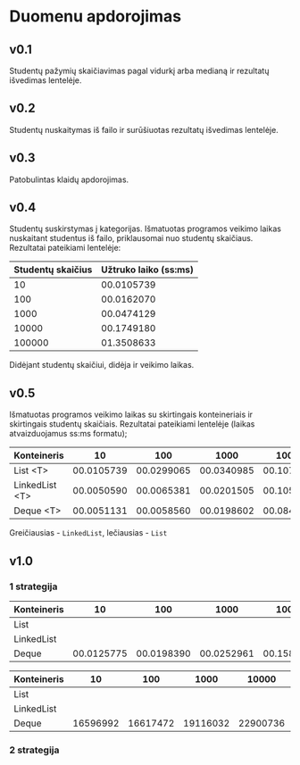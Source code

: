 # Duomenu apdorojimas

## v0.1
Studentų pažymių skaičiavimas pagal vidurkį arba medianą ir rezultatų išvedimas lentelėje.

## v0.2
Studentų nuskaitymas iš failo ir surūšiuotas rezultatų išvedimas lentelėje.

## v0.3
Patobulintas klaidų apdorojimas.

## v0.4
Studentų suskirstymas į kategorijas. Išmatuotas programos veikimo laikas nuskaitant studentus iš failo, priklausomai nuo studentų skaičiaus. Rezultatai pateikiami lentelėje: 

| Studentų skaičius | Užtruko laiko (ss:ms) |
|---------------|----------------------|
| 10            | 00.0105739           |
| 100           | 00.0162070           |
| 1000          | 00.0474129           |
| 10000         | 00.1749180           |
| 100000        | 01.3508633           |

Didėjant studentų skaičiui, didėja ir veikimo laikas.

## v0.5
Išmatuotas programos veikimo laikas su skirtingais konteineriais ir skirtingais studentų skaičiais. Rezultatai pateikiami lentelėje (laikas atvaizduojamus ss:ms formatu);

| Konteineris   | 10         | 100        | 1000       | 10000      | 100000     |
|---------------|------------|------------|------------|------------|------------|
| List &lt;T&gt;       | 00.0105739 | 00.0299065 | 00.0340985 | 00.1076318 | 00.7782735 |
| LinkedList &lt;T&gt; | 00.0050590 | 00.0065381 | 00.0201505 | 00.1057368 | 00.7343116 |
| Deque &lt;T&gt;      | 00.0051131 | 00.0058560 | 00.0198602 | 00.0842828 | 00.7656510 |

Greičiausias - `LinkedList`, lečiausias - `List`

## v1.0

### 1 strategija

| Konteineris   | 10         | 100        | 1000       | 10000      | 100000     |
|---------------|------------|------------|------------|------------|------------|
| List<T>       |            |            |            |            |            |
| LinkedList<T> |            |            |            |            |            |
| Deque<T>      | 00.0125775 | 00.0198390 | 00.0252961 | 00.1588843 | 01.1896728 |

| Konteineris   | 10       | 100      | 1000     | 10000    | 100000   |
|---------------|----------|----------|----------|----------|----------|
| List<T>       |          |          |          |          |          |
| LinkedList<T> |          |          |          |          |          |
| Deque<T>      | 16596992 | 16617472 | 19116032 | 22900736 | 54140928 |

### 2 strategija